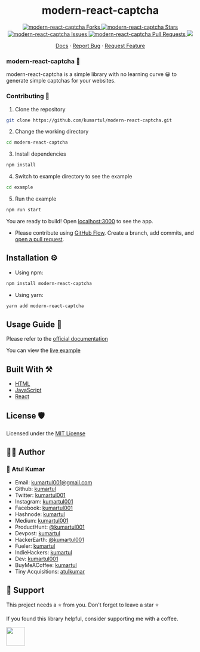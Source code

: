 <h1 align="center">modern-react-captcha</h1>

<p align="center">
	<a href="https://github.com/kumartul/modern-react-captcha/fork" target="blank">
		<img src="https://img.shields.io/github/forks/kumartul/modern-react-captcha?style=flat-square" alt="modern-react-captcha Forks"/>
	</a>
	<a href="https://github.com/kumartul/modern-react-captcha/stargazers" target="blank">
		<img src="https://img.shields.io/github/stars/kumartul/modern-react-captcha?style=flat-square" alt="modern-react-captcha Stars"/>
	</a>
	<a href="https://github.com/kumartul/modern-react-captcha/issues" target="blank">
		<img src="https://img.shields.io/github/issues/kumartul/modern-react-captcha?style=flat-square" alt="modern-react-captcha Issues"/>
	</a>
	<a href="https://github.com/kumartul/modern-react-captcha/pulls" target="blank">
		<img src="https://img.shields.io/github/issues-pr/kumartul/modern-react-captcha?style=flat-square" alt="modern-react-captcha Pull Requests"/>
	</a>
	<a href="https://twitter.com/intent/tweet?text=Checkout modern-react-captcha package by @kumartul001. It is a simple to use library to generate captcha of your choice
	Source Code: github.com/kumartul/modern-react-captcha">
		<img src="https://img.shields.io/twitter/url?label=Share%20on%20Twitter&style=social&url=https%3A%2F%2Fgithub.com%kumartul%modern-react-captcha">
	</a>
</p>

<p align="center">
    <a href="" target="blank">Docs</a>
    ·
    <a href="https://github.com/kumartul/modern-react-captcha/issues/new/choose">Report Bug</a>
    ·
    <a href="https://github.com/kumartul/modern-react-captcha/issues/new/choose">Request Feature</a>
</p>

### modern-react-captcha 🚀

modern-react-captcha is a simple library with no learning curve 😀 to generate simple captchas for your websites.

### Contributing 🤝

1. Clone the repository

```bash
git clone https://github.com/kumartul/modern-react-captcha.git
```

2. Change the working directory

```bash
cd modern-react-captcha
```

3. Install dependencies

```bash
npm install
```

4. Switch to example directory to see the example

```bash
cd example
```

5. Run the example

```bash
npm run start
```

You are ready to build! Open [localhost:3000](http://localhost:3000/) to see the app.

- Please contribute using [GitHub Flow](https://guides.github.com/introduction/flow). Create a branch, add commits, and [open a pull request](https://github.com/kumartul/modern-react-captcha/compare).

## Installation ⚙

- Using npm:

```bash
npm install modern-react-captcha
```
- Using yarn:
```bash
yarn add modern-react-captcha
```

## Usage Guide 👐

Please refer to the [official documentation](https://modern-react-captcha.netlify.app/)

You can view the [live example](https://github.com/kumartul/modern-react-captcha/tree/master/example)

## Built With ⚒

- [HTML](https://html.spec.whatwg.org/)
- [JavaScript](https://www.ecma-international.org/publications-and-standards/standards/ecma-262/)
- [React](https://reactjs.org/)

## License 🛡
Licensed under the [MIT License](https://github.com/kumartul/modern-react-captcha/blob/master/LICENSE)

## 👨‍💻 Author

### 👤 Atul Kumar

- Email: [kumartul001@gmail.com](kumartul001@gmail.com)
- Github: [kumartul](https://github.com/kumartul)
- Twitter: [kumartul001](https://twitter.com/kumartul001)
- Instagram: [kumartul001](https://instagram.com/kumartul001)
- Facebook: [kumartul001](https://facebook.com/kumartul001)
- Hashnode: [kumartul](https://hashnode.com/@kumartul)
- Medium: [kumartul001](https://hashnode.com/@kumartul001)
- ProductHunt: [@kumartul001](https://www.producthunt.com/@kumartul001)
- Devpost: [kumartul](https://devpost.com/kumartul)
- HackerEarth: [@kumartul001](https://www.hackerearth.com/@kumartul001)
- Fueler: [kumartul](https://fueler.io/kumartul)
- IndieHackers: [kumartul](https://www.indiehackers.com/kumartul)
- Dev: [kumartul001](https://dev.to/kumartul001)
- BuyMeACoffee: [kumartul](https://www.buymeacoffee.com/kumartul)
- Tiny Acquisitions: [atulkumar](https://tinyacquisitions.com/profile/atulkumar)

## 🙏 Support

This project needs a ⭐️ from you. Don't forget to leave a star ⭐️

If you found this library helpful, consider supporting me with a coffee.

<a href="https://www.buymeacoffee.com/kumartul">
    <img src="https://cdn.buymeacoffee.com/buttons/v2/default-yellow.png" height="50px">
</a>
